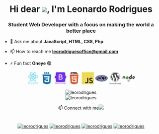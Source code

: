 <h1 align="center">Hi dear <img src="https://raw.githubusercontent.com/kaueMarques/kaueMarques/master/hi.gif" width="30px">, I'm Leonardo Rodrigues</h1>
<h3 align="center">Student Web Developer with a focus on making the world a better place</h3>

- 💬 Ask me about **JavaScript, HTML, CSS, Php**

- 📫 How to reach me **leorodriguesoffice@gmail.com**

- ⚡ Fun fact **Oneye 😜**

<p align="center">
<img src="https://raw.githubusercontent.com/devicons/devicon/master/icons/react/react-original-wordmark.svg" alt="react" width="40" height="40"/>
<img src="https://raw.githubusercontent.com/devicons/devicon/master/icons/css3/css3-plain-wordmark.svg" alt="css3"  width="40" height="40"/>
<img src="https://raw.githubusercontent.com/devicons/devicon/master/icons/bootstrap/bootstrap-plain-wordmark.svg" alt="css3"  width="40" height="40"/>
<img src="https://raw.githubusercontent.com/devicons/devicon/master/icons/html5/html5-original-wordmark.svg" alt="html5"  width="40" height="40"/>
<img src="https://raw.githubusercontent.com/devicons/devicon/master/icons/javascript/javascript-original.svg" alt="javascript" width="40" height="40"/>
<img src="https://raw.githubusercontent.com/devicons/devicon/master/icons/php/php-original.svg" alt="php" width="40" height="40"/>
<img src="https://raw.githubusercontent.com/devicons/devicon/master/icons/wordpress/wordpress-original.svg" alt="php" width="40" height="40"/>
<img src="https://raw.githubusercontent.com/devicons/devicon/master/icons/nodejs/nodejs-original-wordmark.svg" alt="nodejs" width="40" height="40"/></p><p align="center">
<img src="https://github-readme-stats.vercel.app/api?username=onLeoRodrigues&show_icons=true&hide=html&theme=react" alt="leorodrigues"/>
<br>
<img src="https://github-readme-stats.vercel.app/api/top-langs/?username=onLeoRodrigues&show_icons=true&hide=html&theme=react&layout=compact" alt="leorodrigues"/>
</p>



<p align="center">
 📫 Connect with me<img src="https://raw.githubusercontent.com/ShahriarShafin/ShahriarShafin/main/Assets/handshake.gif" height="32px"><br><br><br>
<a href="https://www.linkedin.com/in/on-leorodrigues/" target="_blank"><img align="center" src="https://github.com/IncognitaDev/IncognitaDev/blob/master/icons/linkedin.png" alt="leorodrigues" width="30" height="30" /></a>
<a href="https://www.facebook.com/on.leorodrigues/" target="_blank"><img align="center" src="https://cdn1.iconfinder.com/data/icons/social-media-2285/512/Colored_Facebook3_svg-128.png" alt="leorodrigues" width="30" height="30" /></a>
<a href="https://www.instagram.com/on_leorodrigues/" target="_blank"><img align="center" src="https://github.com/IncognitaDev/IncognitaDev/blob/master/icons/Instagram.png" alt="leorodrigues" width="30" height="30" /></a>
<a href="https://twitter.com/on_leorodrigues"  target="_blank"><img align="center" src="https://raw.githubusercontent.com/anuraghazra/anuraghazra/master/assets/twitter.svg" alt="leorodrigues" width="30" height="30" /></a>
</p>

